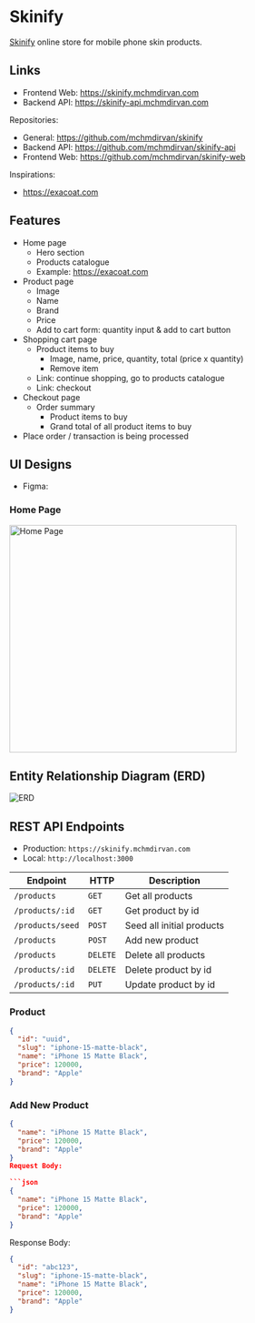 # Skinify

[Skinify](https://skinify.mchmdirvan.com) online store for mobile phone skin products.

## Links

- Frontend Web: <https://skinify.mchmdirvan.com>
- Backend API: <https://skinify-api.mchmdirvan.com>

Repositories:

- General: <https://github.com/mchmdirvan/skinify>
- Backend API: <https://github.com/mchmdirvan/skinify-api>
- Frontend Web: <https://github.com/mchmdirvan/skinify-web>

Inspirations:

- <https://exacoat.com>

## Features

- Home page
  - Hero section
  - Products catalogue
  - Example: <https://exacoat.com>
- Product page
  - Image
  - Name
  - Brand
  - Price
  - Add to cart form: quantity input & add to cart button
- Shopping cart page
  - Product items to buy
    - Image, name, price, quantity, total (price x quantity)
    - Remove item
  - Link: continue shopping, go to products catalogue
  - Link: checkout
- Checkout page
  - Order summary
    - Product items to buy
    - Grand total of all product items to buy
- Place order / transaction is being processed

## UI Designs

- Figma:

### Home Page

<img alt="Home Page" src="./designs/home.jpg" width="400" />

## Entity Relationship Diagram (ERD)

![ERD](./diagrams/erd.svg)

## REST API Endpoints

- Production: `https://skinify.mchmdirvan.com`
- Local: `http://localhost:3000`

| Endpoint         | HTTP     | Description               |
| ---------------- | -------- | ------------------------- |
| `/products`      | `GET`    | Get all products          |
| `/products/:id`  | `GET`    | Get product by id         |
| `/products/seed` | `POST`   | Seed all initial products |
| `/products`      | `POST`   | Add new product           |
| `/products`      | `DELETE` | Delete all products       |
| `/products/:id`  | `DELETE` | Delete product by id      |
| `/products/:id`  | `PUT`    | Update product by id      |

### Product

```json
{
  "id": "uuid",
  "slug": "iphone-15-matte-black",
  "name": "iPhone 15 Matte Black",
  "price": 120000,
  "brand": "Apple"
}
```

### Add New Product

````json
{
  "name": "iPhone 15 Matte Black",
  "price": 120000,
  "brand": "Apple"
}
Request Body:

```json
{
  "name": "iPhone 15 Matte Black",
  "price": 120000,
  "brand": "Apple"
}
````

Response Body:

```json
{
  "id": "abc123",
  "slug": "iphone-15-matte-black",
  "name": "iPhone 15 Matte Black",
  "price": 120000,
  "brand": "Apple"
}
```
